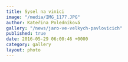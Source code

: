 ```yaml
---
title: Sysel na vinici
image: "/media/IMG_1177.JPG"
author: Kateřina Poledníková
gallery: "/news/jaro-ve-velkych-pavlovicich"
published: true
date: 2016-05-29 06:00:46 +0000
category: gallery
layout: photo
---
```

